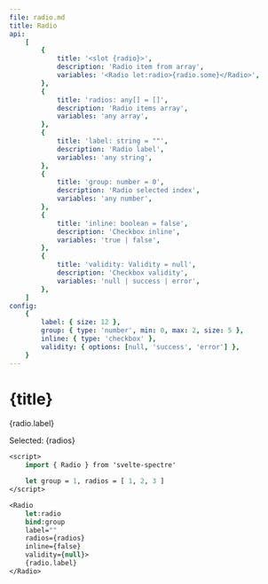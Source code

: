 ```yaml
---
file: radio.md
title: Radio
api:
    [
        {
            title: '<slot {radio}>',
            description: 'Radio item from array',
            variables: '<Radio let:radio>{radio.some}</Radio>',
        },
        {
            title: 'radios: any[] = []',
            description: 'Radio items array',
            variables: 'any array',
        },
        {
            title: 'label: string = ""',
            description: 'Radio label',
            variables: 'any string',
        },
        {
            title: 'group: number = 0',
            description: 'Radio selected index',
            variables: 'any number',
        },
        {
            title: 'inline: boolean = false',
            description: 'Checkbox inline',
            variables: 'true | false',
        },
        {
            title: 'validity: Validity = null',
            description: 'Checkbox validity',
            variables: 'null | success | error',
        },
    ]
config:
    {
        label: { size: 12 },
        group: { type: 'number', min: 0, max: 2, size: 5 },
        inline: { type: 'checkbox' },
        validity: { options: [null, 'success', 'error'] },
    }
---
```


<script>
    import {Form, FormGroup, Radio} from '$lib'
    import Knobs from '../_knobs.svelte'

    let state = { label: 'Label', group: 1, inline: false, validity: null }

    let radios = 1, questions = [
            { value: 1, label: `Where did you go to school?` },
            { value: 2, label: `What is your mother's name?` },
            {
                value: 3,
                label: `What is another personal fact that an attacker could easily find with Google?`,
            },
        ]
</script>

# {title}

<p>
    <Form>
        <FormGroup>
            <Radio
                label={state.label}
                radios={questions}
                bind:group={state.group}
                let:radio
                inline={state.inline}
                validity={state.validity}>
                {radio.label}
            </Radio>
        </FormGroup>
    </Form>
    <span>Selected: {radios}</span>
</p>

<p>
    <Knobs bind:state {config}/>
</p>

```sv
<script>
    import { Radio } from 'svelte-spectre'

    let group = 1, radios = [ 1, 2, 3 ]
</script>

<Radio 
    let:radio 
    bind:group 
    label="" 
    radios={radios} 
    inline={false} 
    validity={null}>
    {radio.label}
</Radio>
```
